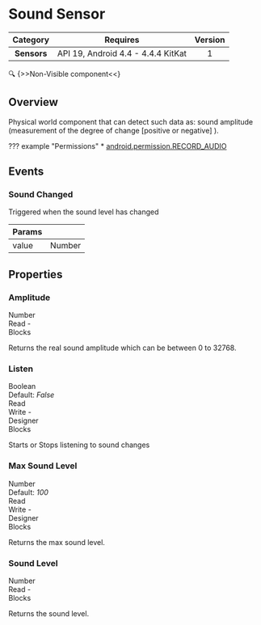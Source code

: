 # Sound Sensor

| Category | Requires | Version |
|:--------:|:-------:|:--------:|
|**Sensors**|<span class="chip chip-any">API 19, Android 4.4 - 4.4.4 KitKat</span>|<span class="chip chip-number">1</span>|

:mag: {>>Non-Visible component<<}

## Overview

Physical world component that can detect such data as: sound amplitude (measurement of the degree of change [positive or negative] ).

??? example "Permissions"
    * [android.permission.RECORD_AUDIO](https://developer.android.com/reference/android/Manifest.permission.html#RECORD_AUDIO)

## Events

### Sound Changed

Triggered when the sound level has changed

<div class="block" ai2-block="event" not-rendered="true" value="%7B%22componentName%22:%20%22Sound%20Sensor%22,%20%22name%22:%20%22Sound%20Changed%22,%20%22param%22:%20%5B%22value%22%5D%7D"></div>

| Params | []() |
|--------|------|
|value|<span class="chip chip-number">Number</span>|

## Properties

### Amplitude

<span style="user-select: none; white-space:pre-wrap;"><span class="chip chip-number">Number</span>          <span class="chip chip-rw">Read</span> - <span class="chip chip-bd">Blocks</span>&#32;</span>

Returns the real sound amplitude which can be between 0 to 32768.

<div class="block" ai2-block="property" not-rendered="true" value="%7B%22componentName%22:%20%22Sound%20Sensor%22,%20%22name%22:%20%22Amplitude%22,%20%22getter%22:%20true%7D"></div>

### Listen

<span style="user-select: none; white-space:pre-wrap;"><span class="chip chip-boolean">Boolean</span> <span class="chip chip-boolean">Default: <i>False</i></span>          <span class="chip chip-rw">Read</span> <span class="chip chip-rw">Write</span> - <span class="chip chip-bd">Designer</span> <span class="chip chip-bd">Blocks</span>&#32;</span>

Starts or Stops listening to sound changes

<div class="block" ai2-block="property" not-rendered="true" value="%7B%22componentName%22:%20%22Sound%20Sensor%22,%20%22name%22:%20%22Listen%22,%20%22getter%22:%20true%7D"></div>
<div class="block" ai2-block="property" not-rendered="true" value="%7B%22componentName%22:%20%22Sound%20Sensor%22,%20%22name%22:%20%22Listen%22,%20%22getter%22:%20false%7D"></div>

### Max Sound Level

<span style="user-select: none; white-space:pre-wrap;"><span class="chip chip-number">Number</span> <span class="chip chip-number">Default: <i>100</i></span>          <span class="chip chip-rw">Read</span> <span class="chip chip-rw">Write</span> - <span class="chip chip-bd">Designer</span> <span class="chip chip-bd">Blocks</span>&#32;</span>

Returns the max sound level.

<div class="block" ai2-block="property" not-rendered="true" value="%7B%22componentName%22:%20%22Sound%20Sensor%22,%20%22name%22:%20%22Max%20Sound%20Level%22,%20%22getter%22:%20true%7D"></div>
<div class="block" ai2-block="property" not-rendered="true" value="%7B%22componentName%22:%20%22Sound%20Sensor%22,%20%22name%22:%20%22Max%20Sound%20Level%22,%20%22getter%22:%20false%7D"></div>

### Sound Level

<span style="user-select: none; white-space:pre-wrap;"><span class="chip chip-number">Number</span>          <span class="chip chip-rw">Read</span> - <span class="chip chip-bd">Blocks</span>&#32;</span>

Returns the sound level.

<div class="block" ai2-block="property" not-rendered="true" value="%7B%22componentName%22:%20%22Sound%20Sensor%22,%20%22name%22:%20%22Sound%20Level%22,%20%22getter%22:%20true%7D"></div>
